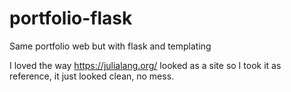 # portfolio-flask
Same portfolio web but with flask and templating

I loved the way https://julialang.org/ looked as a site so I took it as reference, it just looked clean, no mess.

